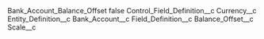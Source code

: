 <?xml version="1.0" encoding="UTF-8"?>
<CustomMetadata xmlns="http://soap.sforce.com/2006/04/metadata" xmlns:xsi="http://www.w3.org/2001/XMLSchema-instance" xmlns:xsd="http://www.w3.org/2001/XMLSchema">
    <label>Bank_Account_Balance_Offset</label>
    <protected>false</protected>
    <values>
        <field>Control_Field_Definition__c</field>
        <value xsi:type="xsd:string">Currency__c</value>
    </values>
    <values>
        <field>Entity_Definition__c</field>
        <value xsi:type="xsd:string">Bank_Account__c</value>
    </values>
    <values>
        <field>Field_Definition__c</field>
        <value xsi:type="xsd:string">Balance_Offset__c</value>
    </values>
    <values>
        <field>Scale__c</field>
        <value xsi:nil="true"/>
    </values>
</CustomMetadata>
